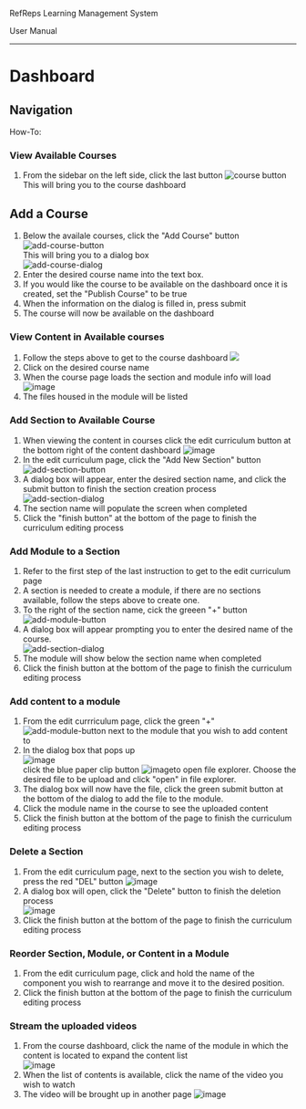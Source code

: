 RefReps Learning Management System

User Manual

----------

# Dashboard

## Navigation
How-To:

### View Available Courses 

1. From the sidebar on the left side, click the last button ![course button](https://github.com/mkidd04/RefReps-Education/blob/main/Documentation/course_icon.png)<br> 
   This will bring you to the course dashboard
   
## Add a Course 

1. Below the availale courses, click the "Add Course" button ![add-course-button](https://github.com/mkidd04/RefReps-Education/blob/main/Documentation/add_course_button.png)<br>
   This will bring you to a dialog box<br>
   ![add-course-dialog](https://github.com/mkidd04/RefReps-Education/blob/main/Documentation/Add-course-dialog.png)<br>
2. Enter the desired course name into the text box.
3. If you would like the course to be available on the dashboard once it is created, set the "Publish Course" to be true
4. When the information on the dialog is filled in, press submit 
5. The course will now be available on the dashboard

### View Content in Available courses

1. Follow the steps above to get to the course dashboard 
![](https://github.com/mkidd04/RefReps-Education/blob/main/Documentation/course-dashboard.png)
2. Click on the desired course name
3. When the course page loads the section and module info will load
![image](https://user-images.githubusercontent.com/29185972/140863619-6613ac74-a31d-4a18-9c67-6f2e1e0d40c9.png)
4. The files housed in the module will be listed

### Add Section to Available Course
1. When viewing the content in courses click the edit curriculum button at the bottom right of the content dashboard ![image](https://user-images.githubusercontent.com/29185972/140863830-b77c8e08-c09d-44d9-861f-3a9ef56dcb78.png)
2. In the edit curriculum page, click the "Add New Section" button ![add-section-button](https://github.com/mkidd04/RefReps-Education/blob/main/Documentation/add-section-button.png)
3. A dialog box will appear, enter the desired section name, and click the submit button to finish the section creation process <br> ![add-section-dialog](https://github.com/mkidd04/RefReps-Education/blob/main/Documentation/add-section-dialog.png)
4. The section name will populate the screen when completed
5. Click the "finish button" at the bottom of the page to finish the curriculum editing process

### Add Module to a Section
1. Refer to the first step of the last instruction to get to the edit curriculum page
2. A section is needed to create a module, if there are no sections available, follow the steps above to create one.
3. To the right of the section name, cick the greeen "+" button ![add-module-button](https://github.com/mkidd04/RefReps-Education/blob/main/Documentation/add-module-button.png)
4. A dialog box will appear prompting you to enter the desired name of the course. <br> ![add-section-dialog](https://github.com/mkidd04/RefReps-Education/blob/main/Documentation/add-section-dialog.png)<br>
5. The module will show below the section name when completed
6. Click the finish button at the bottom of the page to finish the curriculum editing process

### Add content to a module
1. From the edit currriculum page, click the green "+" ![add-module-button](https://github.com/mkidd04/RefReps-Education/blob/main/Documentation/add-module-button.png) next to the module that you wish to add content to
2. In the dialog box that pops up<br>  ![image](https://github.com/mkidd04/RefReps-Education/blob/main/Documentation/add-content-dialog.png) <br>click the blue paper clip button ![image](https://github.com/mkidd04/RefReps-Education/blob/main/Documentation/add-file-button.png)to open file explorer. Choose the desired file to be upload and click "open" in file explorer. 
3. The dialog box will now have the file, click the green submit button at the bottom of the dialog to add the file to the module.
4. Click the module name in the course to see the uploaded content
5. Click the finish button at the bottom of the page to finish the curriculum editing process

### Delete a Section 
1. From the edit curriculum page, next to the section you wish to delete, press the red "DEL" button ![image](https://github.com/mkidd04/RefReps-Education/blob/main/Documentation/delete-button.png)
2. A dialog box will open, click the "Delete" button to finish the deletion process <br> ![image](https://github.com/mkidd04/RefReps-Education/blob/main/Documentation/delete-section-dialog.png)
3. Click the finish button at the bottom of the page to finish the curriculum editing process

### Reorder Section, Module, or Content in a Module
1. From the edit curriculum page, click and hold the name of the component you wish to rearrange and move it to the desired position. 
2. Click the finish button at the bottom of the page to finish the curriculum editing process

### Stream the uploaded videos
1. From the course dashboard, click the name of the module in which the content is located to expand the content list<br> ![image](https://github.com/mkidd04/RefReps-Education/blob/main/Documentation/listed-content.png)
2. When the list of contents is available, click the name of the video you wish to watch
3. The video will be brought up in another page ![image](https://github.com/mkidd04/RefReps-Education/blob/main/Documentation/video-streaming.png)

